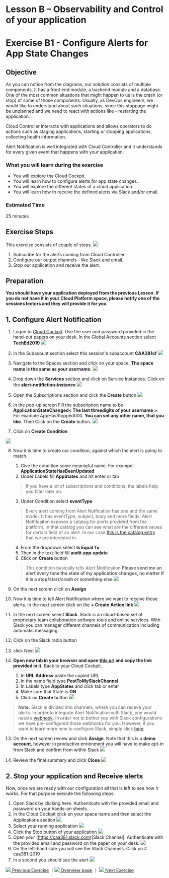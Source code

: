 # Lesson B – Observability and Control of your application
# Exercise B1 - Configure Alerts for App State Changes

## Objective
As you can notice from the diagrams, our solution consists of multiple components. It has a front end module, a backend module and a database. One of the most common situations that might happen to us is the crash (or stop) of some of those components. Usually, as  DevOps engineers, we would like to understand about such situations, since this stoppage might be unplanned and we need to react with actions like - restarting the application.

Cloud Controller interacts with applications and allows operators to do actions such as staging applications, starting or stopping applications, collecting health information.

Alert Notification is well integrated with Cloud Controller and it understands for every given event that happens with your application.


### What you will learn during the exercise
* You will explore the Cloud Cockpit.
* You will learn how to configure alerts for app state changes.
* You will explore the different states of a cloud application.
* You will learn how to receive the defined alerts via Slack and/or email.

### Estimated Time
25 minutes

## Exercise Steps

This exercise consists of couple of steps.
![](../../images/b/b1_1_overview.png)

1. Subscribe for the alerts coming from Cloud Controller
2. Configure our output channels - like Slack and email.
3. Stop our application and receive the alert.

## Preparation

**You should have your application deployed from the previous Lesson. If you do not have it in your Cloud Platform space, please notify one of the sessions lectors and they will provide it for you.**

## 1. Configure Alert Notification

1. Logon to [Cloud Cockpit](https://account.hana.ondemand.com/cockpit). Use the user and password provided in the hand-out papers on your desk. In the Global Accounts section select **TechEd2019**
![](../../images/b/b1_1_ga_home.png)

2. In the Subacount section select this session's subaccount **CAA381cf**
![](../../images/b/b1_2_subbaccount.png)


3. Navigate to the Spaces section and click on your space. **The space name is the same as your username.**
![](../../images/b/b1_4_click_on_space.png)

4. Drop down the **Services** section and click on Service Instances. Click on the **alert-notifiction-instance<x>**
![](../../images/b/b1_7_open_ans.png)

5. Open the Subscriptions section and click the **Create** button
![](../../images/b/b1_9_create.png)

6. In the pop-up screen Fill the subscription name to be **ApplicationStateChanged< The last threedigits of your username >**. For example AppHasStopped000. **You can set any other name, that you like**. Then Click on the **Create** button.
![](../../images/b/b1_12_create_sub.png)

7. Click on **Create Condition**
 
![](../../images/b/b1_12_create_cond.png)

8. Now it is time to create our condition, against which the alert is going to match.
   1. Give the condition some meanigful name. For exampel **ApplicationStateHasBeenUpdated**
   2. Under Labels fill **AppStates** and hit enter or tab 
   > If you have a lot of subscriptions and conditions, the labels help you filter later on. 
   3. Under Condition select **eventType** 
   > Every alert coming from Alert Notfication has one and the same model. It has eventType, subject, body and more fields. Alert Notificaiton exposes a catalog for alerts provided from the platform. In that catalog you can see what are the different values for certain field of an alert. In our case [this is the catalog entry](https://help.sap.com/viewer/5967a369d4b74f7a9c2b91f5df8e6ab6/Cloud/en-US/4255e6064ea44f20a540c5ae0804500d.html) that we are interested in.
   4. From the dropdown select **Is Equal To**
   5. Then in the text field fill **audit.app.update**
   6. Click on **Create** button
   > This condition basically tells Alert Notification **Please send me an alert every time the state of my application changes, no matter if it is a stop/start/crash or something else**
![](../../images/b/b1_12_condition_stop.png)

9. On the next screnn click on **Assign**

10. Now it is time to tell Alert Notification where we want to receive those alerts. In the next screen click on the **+ Create Action link**
![](../../images/b/b1_16_create_action.png)

11. In the next screen select **Slack**. Slack is an cloud-based set of proprietary team collaboration software tools and online services. With Slack you can manager different channels of communication including automatic messaging.
   1. Click on the Slack radio button
   2. click Next
   ![](../../images/b/b1_17_select_slack.png)

12. **Open new tab in your browser and open [this url](https://docs.google.com/document/d/1EqStAAieUaFdvSG-kBsApXZGSpeefsaEBVYNNfAa4VQ/edit) and copy the link provided in it.** Back to your Cloud Cockpit.
      1. In **URL Address** paste the copied URL
      2. In the name field type **PostToMySlackChannel**
      3. In Labels type **AppStates** and click tab or enter
      4. Make sure that State is **ON**
      5. Click on **Create** button
![](../../images/b/b1_18_configure_web_hook.png)

> **Note:** Slack is divided into channels, where you can receve your alerts. In order to integrate Alert Notification with Slack, one would need a [webhook](https://en.wikipedia.org/wiki/Webhook). In order not to bother you with Slack configurations we have pre-configured those webhooks for you. However, if you want to learn more how to configure Slack, simply click [here](https://help.sap.com/viewer/5967a369d4b74f7a9c2b91f5df8e6ab6/Cloud/en-US/88a4774f9d3f43259b4dc9e7e7729829.html?q=slack)

13. On the next screen review and click **Assign**. Note that this is a **demo account**, however in productive enrionment you will have to make opt-in from Slack and confirm from within Slack
![](../../images/b/b1_19_assign_action.png)

14. Review the final summary and click **Close**
![](../../images/b/b1_20_summary.png)

## 2. Stop your application and Receive alerts

Now, once we are ready with our configuration all that is left to see how it works. For that purpose execute the following steps:
1. Open Slack by clicking here. Authenitcate with the provided email and password on your hands-on sheets.
2. In the Cloud Cockpit click on your space name and then select the Applications section
![](../../images/b/b1_28_open_apps.png)
3. Select your running application
![](../../images/b/b1_29_select_app.png)
4. Click the Stop button of your application
![](../../images/b/b1_30_stop_app.png)
5. Open your (https://caa381.slack.com)[Slack Channel]. Authenticate with the provided email and password on the paper on your desk.
![](../../images/b/b1_31_open_slack.png)
5. On the left-hand side you will see the Slack Channels. Click on # caa381-2019
6. In a second you should see the alert
![](../../images/b/b1_31_message.png)



[![](../../images/nav-previous.png) Previous Exercise](../A2/README.md) ｜[![](../../images/nav-home.png) Overview page](../../README.md) ｜ [![](../../images/nav-next.png) Next Exercise](../B2/README.md)

